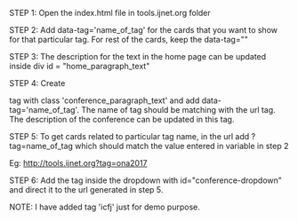 STEP 1: Open the index.html file in tools.ijnet.org folder

STEP 2: Add data-tag='name_of_tag' for the cards that you want to show for that particular tag. For rest of the cards, keep the data-tag=""

STEP 3: The description for the text in the home page can be updated inside div id = "home_paragraph_text"

STEP 4: Create <p> tag with class 'conference_paragraph_text' and add data-tag='name_of_tag'. The name of tag should be matching with the url tag. The description of the conference can be updated in this tag.

STEP 5: To get cards related to particular tag name, in the url add ?tag=name_of_tag which should match the value entered in variable in step 2

Eg: http://tools.ijnet.org?tag=ona2017

STEP 6: Add the tag inside the dropdown with id="conference-dropdown" and direct it to the url generated in step 5.

NOTE: I have added tag 'icfj' just for demo purpose.
